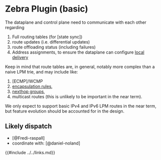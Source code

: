 # Zebra Plugin (basic)

The dataplane and control plane need to communicate with each other regarding

1. Full routing tables (for [state sync])
2. route updates (i.e. differential updates)
3. route offloading status (including failures)
4. Address assignments, to ensure the dataplane can configure [local delivery](./identify-local-traffic.md)

Keep in mind that route tables are, in general, notably more complex than a naive LPM trie, and may include like:

1. [ECMP]/WCMP
2. [encapsulation rules](https://www.man7.org/linux/man-pages/man8/ip-route.8.html),
3. [nexthop groups](https://man7.org/linux/man-pages/man8/ip-nexthop.8.html),
4. multicast routes (this is unlikely to be important in the near term).

We only expect to support basic IPv4 and IPv6 LPM routes in the near term, but feature evolution should be accounted for in the design.

## Likely dispatch

* [@Fredi-raspall]
* coordinate with: [@daniel-noland]

{{#include ../../links.md}}

